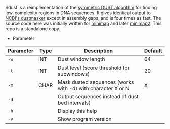 Sdust is a reimplementation of the [symmetric DUST algorithm][paper] for
finding low-complexity regions in DNA sequences. It gives identical output to
[NCBI's dustmasker][dm] except in assembly gaps, and is four times as fast. The
source code here was initially written for [minimap][mm] and later
[minimap2][mm2]. This repo is a standalone copy.

[paper]: http://www.ncbi.nlm.nih.gov/pubmed/16796549
[dm]: http://www.ncbi.nlm.nih.gov/IEB/ToolBox/CPP_DOC/lxr/source/src/app/dustmasker/
[mm]: https://github.com/lh3/minimap
[mm2]: https://github.com/lh3/minimap2

* Parameter

Parameter | Type | Description | Default
-----|------|--------------------|---
  `-w` | INT  | Dust window length | 64
  `-t` | INT  | Dust level (score threshold for subwindows) | 20
  `-m` | CHAR | Mask dusted sequences (works with -d) with character X or N | X
  `-d` |      | Output sequences instead of dust bed intervals) | &nbsp;
  `-h` |      | Display this help | &nbsp;
  `-v` |      |  Show program version | &nbsp;
